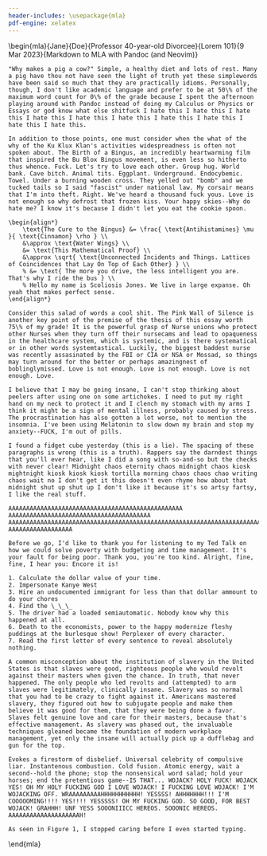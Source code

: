 ```yaml
---
header-includes: \usepackage{mla}
pdf-engine: xelatex
---
```


\begin{mla}{Jane}{Doe}{Professor 40-year-old Divorcee}{Lorem 101}{9 Mar 2023}{Markdown to MLA with Pandoc (and Neovim)}

	
	"Why makes a pig a cow?" Simple, a healthy diet and lots of rest. Many a pig have thou not have seen the light of truth yet these simplewords have been said so much that they are practically idioms. Personally, though, I don't like academic language and prefer to be at 50\% of the maximum word count for 0\% of the grade because I spent the afternoon playing around with Pandoc instead of doing my Calculus or Physics or Essays or god know what else shitfuck I hate this I hate this I hate this I hate this I hate this I hate this I hate this I hate this I hate this I hate this.
	
	In addition to those points, one must consider when the what of the why of the Ku Klux Klan's activities widespreadness is often not spoken about. The Birth of a Bingus, an incredibly heartwarming film that inspired the Bu Blox Bingus movement, is even less so hitherto thus whence. Fuck. Let's try to love each other. Group hug. World bank. Cave bitch. Animal tits. Eggplant. Underground. Endocybemic. Towel. Under a burning wooden cross. They yelled out "bomb" and we tucked tails so I said "fascist" under national law. My corsair means that I'm into theft. Right. We've heard a thousand fuck yous. Love is not enough so why defrost that frozen kiss. Your happy skies--Why do hate me? I know it's because I didn't let you eat the cookie spoon.
	
	\begin{align*}
		\text{The Cure to the Bingus} &= \frac{ \text{Antihistamines} \mu }{ \text{Cinnamon} \rho } \\
		&\approx \text{Water Wings} \\
		&= \text{This Mathematical Proof} \\
		&\approx \sqrt{ \text{Unconnected Incidents and Things. Lattices of Coincidences that Lay On Top of Each Other} } \\
		% &= \text{ The more you drive, the less intelligent you are. That's why I ride the bus } \\
		% Hello my name is Scoliosis Jones. We live in large expanse. Oh yeah that makes perfect sense.
	\end{align*}

	Consider this salad of words a cool shit. The Pink Wall of Silence is another key point of the premise of the thesis of this essay worth 75\% of my grade! It is the powerful grasp of Nurse unions who protect other Nurses when they turn off their nursecams and lead to opaqueness in the healthcare system, which is systemic, and is there systematical or in other words systemtastical. Luckily, the biggest baddest nurse was recently assasinated by the FBI or CIA or NSA or Mossad, so things may turn around for the better or perhaps amazingnest of boblinglymissed. Love is not enough. Love is not enough. Love is not enough. Love.

	I believe that I may be going insane, I can't stop thinking about peelers after using one on some artichokes. I need to put my right hand on my neck to protect it and I clench my stomach with my arms I think it might be a sign of mental illness, probably caused by stress. The procrastination has also gotten a lot worse, not to mention the insomnia. I've been using Melatonin to slow down my brain and stop my anxiety--FUCK, I'm out of pills.

	I found a fidget cube yesterday (this is a lie). The spacing of these paragraphs is wrong (this is a truth). Rappers say the darndest things that you'll ever hear, like I did a song with so-and-so but the checks with never clear! Midnight chaos eternity chaos midnight chaos kiosk mightnight kiosk kiosk kiosk tortilla morning chaos chaos chao writing chaos wait no I don't get it this doesn't even rhyme how about that midnight shut up shut up I don't like it because it's so artsy fartsy, I like the real stuff.

	AAAAAAAAAAAAAAAAAAAAAAAAAAAAAAAAAAAAAAAAAAAAAAAAA
	AAAAAAAAAAAAAAAAAAAAAAAAAAAAAAAAAAAAAAAA
	AAAAAAAAAAAAAAAAAAAAAAAAAAAAAAAAAAAAAAAAAAAAAAAAAAAAAAAAAAAAAAAAAAAAAAA
	AAAAAAAAAAAAAAAAAA

	Before we go, I'd like to thank you for listening to my Ted Talk on how we could solve poverty with budgeting and time management. It's your fault for being poor. Thank you, you're too kind. Alright, fine, fine, I hear you: Encore it is! 

	1. Calculate the dollar value of your time.
	2. Impersonate Kanye West
	3. Hire an undocumented immigrant for less than that dollar ammount to do your chores
	4. Find the \_\_\_
	5. The driver had a loaded semiautomatic. Nobody know why this happened at all.
	6. Death to the economists, power to the happy modernize fleshy puddings at the burlesque show! Perplexer of every character.
	7. Read the first letter of every sentence to reveal absolutely nothing.

	A common misconception about the institution of slavery in the United States is that slaves were good, righteous people who would revolt against their masters when given the chance. In truth, that never happened. The only people who led revolts and (attempted) to arm slaves were legitimately, clinically insane. Slavery was so normal that you had to be crazy to fight against it. Americans mastered slavery, they figured out how to subjugate people and make them believe it was good for them, that they were being done a favor. Slaves felt genuine love and care for their masters, because that's effective management. As slavery was phased out, the invaluable techniques gleaned became the foundation of modern workplace management, yet only the insane will actually pick up a dufflebag and gun for the top.

	Evokes a firestorm of disbelief. Universal celebrity of compulsive liar. Instantenous combustion. Cold fusion. Atomic energy, wait a second--hold the phone; stop the nonsensical word salad; hold your horses; end the pretentious game--IS THAT... WOJACK? HOLY FUCK! WOJACK YES! OH MY HOLY FUCKING GOD I LOVE WOJACK! I FUCKING LOVE WOJACK! I'M WOJACKING OFF. WRAAAAAAAAAHHHHHHHHHHH! YESSSS! AHHHHHHH!!! I'M COOOOOMING!!!! YES!!!! YESSSSS! OH MY FUCKING GOD. SO GOOD, FOR BEST WOJACK! GRAHHH! UNF YESS SOOONIIICC HEREOS. SOOONIC HEREOS. AAAAAAAAAAAAAAAAAAAAH!

	As seen in Figure 1, I stopped caring before I even started typing.
\end{mla}
